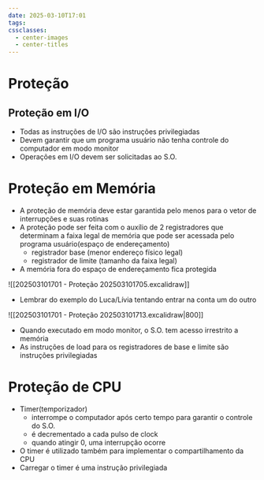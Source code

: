 ```yaml
---
date: 2025-03-10T17:01
tags: 
cssclasses:
  - center-images
  - center-titles
---
```

# Proteção

## Proteção em I/O

- Todas as instruções de I/O são instruções privilegiadas
- Devem garantir que um programa usuário não tenha controle do computador em modo monitor
- Operações em I/O devem ser solicitadas ao S.O.
# Proteção em Memória

- A proteção de memória deve estar garantida pelo menos para o vetor de interrupções e suas rotinas
- A proteção pode ser feita com o auxílio de 2 registradores que determinam a faixa legal de memória que pode ser acessada pelo programa usuário(espaço de endereçamento)
	- registrador base (menor endereço físico legal)
	- registrador de limite (tamanho da faixa legal)
- A memória fora do espaço de endereçamento fica protegida

![[202503101701 - Proteção 202503101705.excalidraw]]

- Lembrar do exemplo do Luca/Lívia tentando entrar na conta um do outro

![[202503101701 - Proteção 202503101713.excalidraw|800]]

- Quando executado em modo monitor, o S.O. tem acesso irrestrito a memória
- As instruções de load para os registradores de base e limite são instruções privilegiadas
# Proteção de CPU

- Timer(temporizador) 
	- interrompe o computador após certo tempo para garantir o controle do S.O.
	- é decrementado a cada pulso de clock
	- quando atingir 0, uma interrupção ocorre
- O timer é utilizado também para implementar o compartilhamento da CPU
- Carregar o timer é uma instrução privilegiada